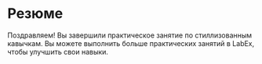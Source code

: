 # Резюме

Поздравляем! Вы завершили практическое занятие по стиллизованным кавычкам. Вы можете выполнить больше практических занятий в LabEx, чтобы улучшить свои навыки.
